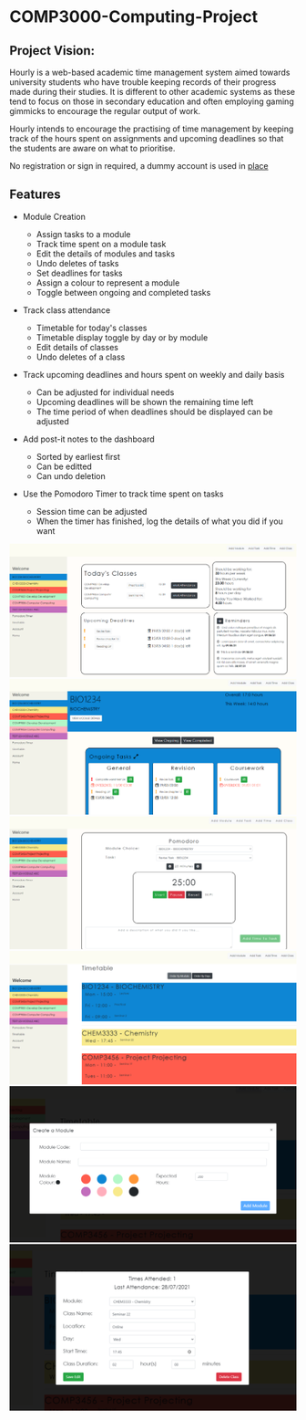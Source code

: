 # COMP3000-Computing-Project

## Project Vision:
Hourly is a web-based academic time management system aimed towards university students who have trouble keeping records of their progress made during their studies. 
It is different to other academic systems as these tend to focus on those in secondary education and often employing gaming gimmicks to encourage the regular output of work. 

Hourly intends to encourage the practising of time management by keeping track of the hours spent on assignments and upcoming deadlines so that the students are aware on what to prioritise. 

No registration or sign in required, a dummy account is used in [place]( web.socem.plymouth.ac.uk/FYP/STong/Hourly/View/home.php)


## Features
* Module Creation
  * Assign tasks to a module
  * Track time spent on a module task
  * Edit the details of modules and tasks
  * Undo deletes of tasks
  * Set deadlines for tasks
  * Assign a colour to represent a module
  * Toggle between ongoing and completed tasks

* Track class attendance
  * Timetable for today's classes
  * Timetable display toggle by day or by module
  * Edit details of classes
  * Undo deletes of a class

* Track upcoming deadlines and hours spent on weekly and daily basis
  * Can be adjusted for individual needs
  * Upcoming deadlines will be shown the remaining time left
  * The time period of when deadlines should be displayed can be adjusted 

* Add post-it notes to the dashboard
  * Sorted by earliest first
  * Can be editted
  * Can undo deletion 

* Use the Pomodoro Timer to track time spent on tasks
  * Session time can be adjusted
  * When the timer has finished, log the details of what you did if you want 

![Screenshot](/Hourly/Images/Screenshot73.png) 
![Screenshot](/Hourly/Images/Screenshot74.png) 
![Screenshot](/Hourly/Images/Screenshot75.png) 
![Screenshot](/Hourly/Images/Screenshot76.png) 
![Screenshot](/Hourly/Images/Screenshot77.png) 
![Screenshot](/Hourly/Images/Screenshot78.png) 
